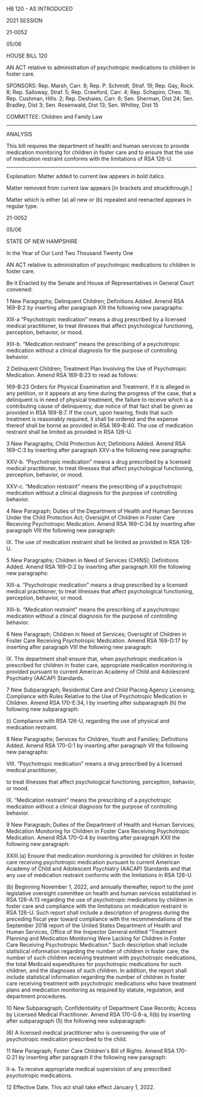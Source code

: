  HB 120 - AS INTRODUCED

 

 

2021 SESSION

 21-0052

 05/06

 

HOUSE BILL 120

 

AN ACT relative to administration of psychotropic medications to children in foster care.

 

SPONSORS: Rep. Marsh, Carr. 8; Rep. P. Schmidt, Straf. 19; Rep. Gay, Rock. 8; Rep. Salloway, Straf. 5; Rep. Crawford, Carr. 4; Rep. Schapiro, Ches. 16; Rep. Cushman, Hills. 2; Rep. Deshaies, Carr. 6; Sen. Sherman, Dist 24; Sen. Bradley, Dist 3; Sen. Rosenwald, Dist 13; Sen. Whitley, Dist 15

 

COMMITTEE: Children and Family Law

 

-----------------------------------------------------------------

 

ANALYSIS

 

 This bill requires the department of health and human services to provide medication monitoring for children in foster care and to ensure that the use of medication restraint conforms with the limitations of RSA 126-U.

 

- - - - - - - - - - - - - - - - - - - - - - - - - - - - - - - - - - - - - - - - - - - - - - - - - - - - - - - - - - - - - - - - - - - - - - - - - - - 

 

Explanation: Matter added to current law appears in bold italics.

 Matter removed from current law appears [in brackets and struckthrough.]

 Matter which is either (a) all new or (b) repealed and reenacted appears in regular type.

 21-0052

 05/06

 

STATE OF NEW HAMPSHIRE

 

In the Year of Our Lord Two Thousand Twenty One

 

AN ACT relative to administration of psychotropic medications to children in foster care.

 

Be it Enacted by the Senate and House of Representatives in General Court convened:

 

 1 New Paragraphs; Delinquent Children; Definitions Added. Amend RSA 169-B:2 by inserting after paragraph XIII the following new paragraphs:

 XIII-a “Psychotropic medication” means a drug prescribed by a licensed medical practitioner, to treat illnesses that affect psychological functioning, perception, behavior, or mood. 

 XIII-b. “Medication restraint” means the prescribing of a psychotropic medication without a clinical diagnosis for the purpose of controlling behavior.

 2 Delinquent Children; Treatment Plan Involving the Use of Psychotropic Medication. Amend RSA 169-B:23 to read as follows:

 169-B:23 Orders for Physical Examination and Treatment. If it is alleged in any petition, or it appears at any time during the progress of the case, that a delinquent is in need of physical treatment, the failure to receive which is a contributing cause of delinquency, due notice of that fact shall be given as provided in RSA 169-B:7. If the court, upon hearing, finds that such treatment is reasonably required, it shall be ordered and the expense thereof shall be borne as provided in RSA 169-B:40.  The use of medication restraint shall be limited as provided in RSA 126-U.

 3 New Paragraphs; Child Protection Act; Definitions Added. Amend RSA 169-C:3 by inserting after paragraph XXV-a the following new paragraphs:

 XXV-b. “Psychotropic medication” means a drug prescribed by a licensed medical practitioner, to treat illnesses that affect psychological functioning, perception, behavior, or mood. 

 XXV-c. “Medication restraint” means the prescribing of a psychotropic medication without a clinical diagnosis for the purpose of controlling behavior.

 4 New Paragraph; Duties of the Department of Health and Human Services Under the Child Protection Act; Oversight of Children in Foster Care Receiving Psychotropic Medication. Amend RSA 169-C:34 by inserting after paragraph VIII the following new paragraph:

 IX. The use of medication restraint shall be limited as provided in RSA 126-U.

 5 New Paragraphs; Children in Need of Services (CHINS); Definitions Added. Amend RSA 169-D:2 by inserting after paragraph XIII the following new paragraphs: 

 XIII-a. “Psychotropic medication” means a drug prescribed by a licensed medical practitioner, to treat illnesses that affect psychological functioning, perception, behavior, or mood. 

 XIII-b. “Medication restraint” means the prescribing of a psychotropic medication without a clinical diagnosis for the purpose of controlling behavior.

 6 New Paragraph; Children in Need of Services; Oversight of Children in Foster Care Receiving Psychotropic Medication. Amend RSA 169-D:17 by inserting after paragraph VIII the following new paragraph:

 IX. The department shall ensure that, when psychotropic medication is prescribed for children in foster care, appropriate medication monitoring is provided pursuant to current American Academy of Child and Adolescent Psychiatry (AACAP) Standards.

 7 New Subparagraph; Residential Care and Child Placing Agency Licensing; Compliance with Rules Relative to the Use of Psychotropic Medication in Children. Amend RSA 170-E:34, I by inserting after subparagraph (h) the following new subparagraph:

 (i) Compliance with RSA 126-U, regarding the use of physical and medication restraint.

 8 New Paragraphs; Services for Children, Youth and Families; Definitions Added. Amend RSA 170-G:1 by inserting after paragraph VII the following new paragraphs:

 VIII. “Psychotropic medication” means a drug prescribed by a licensed medical practitioner,

to treat illnesses that affect psychological functioning, perception, behavior, or mood.

 IX. “Medication restraint” means the prescribing of a psychotropic medication without a clinical diagnosis for the purpose of controlling behavior.

 9 New Paragraph; Duties of the Department of Health and Human Services; Medication Monitoring for Children in Foster Care Receiving Psychotropic Medication. Amend RSA 170-G:4 by inserting after paragraph XXII the following new paragraph:

 XXIII.(a) Ensure that medication monitoring is provided for children in foster care receiving psychotropic medication pursuant to current American Academy of Child and Adolescent Psychiatry (AACAP) Standards and that any use of medication restraint conforms with the limitations in RSA 126-U.

 (b) Beginning November 1, 2022, and annually thereafter, report to the joint legislative oversight committee on health and human services established in RSA 126-A:13 regarding the use of psychotropic medications by children in foster care and compliance with the limitations on medication restraint in RSA 126-U. Such report shall include a description of progress during the preceding fiscal year toward compliance with the recommendations of the September 2018 report of the United States Department of Health and Human Services, Office of the Inspector General entitled “Treatment Planning and Medication Monitoring Were Lacking for Children in Foster Care Receiving Psychotropic Medication.” Such description shall include statistical information regarding the number of children in foster care, the number of such children receiving treatment with psychotropic medications, the total Medicaid expenditures for psychotropic medications for such children, and the diagnoses of such children. In addition, the report shall include statistical information regarding the number of children in foster care receiving treatment with psychotropic medications who have treatment plans and medication monitoring as required by statute, regulation, and department procedures.

 10 New Subparagraph; Confidentiality of Department Case Records; Access by Licensed Medical Practitioner. Amend RSA 170-G:8-a, II(b) by inserting after subparagraph (5) the following new subparagraph:

 (6) A licensed medical practitioner who is overseeing the use of psychotropic medication prescribed to the child.

 11 New Paragraph; Foster Care Children's Bill of Rights. Amend RSA 170-G:21 by inserting after paragraph II the following new paragraph:

 II-a. To receive appropriate medical supervision of any prescribed psychotropic medications.

 12 Effective Date. This act shall take effect January 1, 2022. 

